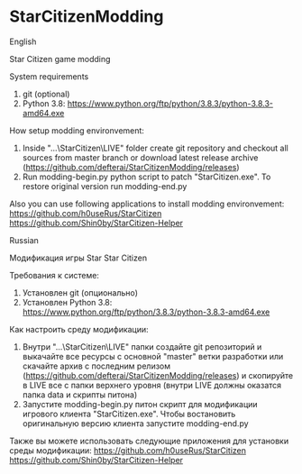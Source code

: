 # StarCitizenModding

English

Star Citizen game modding

System requirements
1. git (optional)
2. Python 3.8: https://www.python.org/ftp/python/3.8.3/python-3.8.3-amd64.exe

How setup modding environvement:
1. Inside "...\StarCitizen\LIVE" folder create git repository and checkout all sources from master branch or download latest release archive (https://github.com/defterai/StarCitizenModding/releases)
2. Run modding-begin.py python script to patch "StarCitizen.exe". To restore original version run modding-end.py

Also you can use following applications to install modding environvement:
https://github.com/h0useRus/StarCitizen
https://github.com/Shin0by/StarCitizen-Helper

Russian

Модификация игры Star Star Citizen

Требования к системе:
1. Установлен git (опционально)
2. Установлен Python 3.8: https://www.python.org/ftp/python/3.8.3/python-3.8.3-amd64.exe

Как настроить среду модификации:
1. Внутри "...\StarCitizen\LIVE" папки создайте git репозиторий и выкачайте все ресурсы с основной "master" ветки разработки или скачайте архив с последним релизом (https://github.com/defterai/StarCitizenModding/releases) и скопируйте в LIVE все с папки верхнего уровня (внутри LIVE должны оказатся папка data и скрипты питона)
2. Запустите modding-begin.py питон скрипт для модификации игрового клиента "StarCitizen.exe". Чтобы востановить оригинальную версию клиента запустите modding-end.py

Также вы можете использовать следующие приложения для установки среды модификации:
https://github.com/h0useRus/StarCitizen
https://github.com/Shin0by/StarCitizen-Helper
